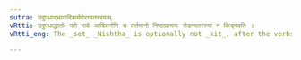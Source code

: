 ```yaml
---
sutra: उदुपधाद्भावादिकर्मणेरन्यतरस्याम्
vRtti: उदुपधाद्धातोः परो भावे आदिकर्मणि च वर्त्तमानो निष्ठाप्रत्ययः सेडन्यतरस्यां न किद्भवति ॥
vRtti_eng: The _set_ _Nishtha_ is optionally not _kit_, after the verbs with a penultimate उ if used impersonally or denoting the beginning of action.

---
```

